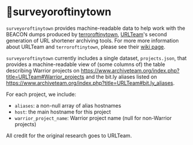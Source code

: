 # 📍surveyoroftinytown

`surveyoroftinytown` provides machine-readable data to help work with the BEACON dumps produced by [terroroftinytown](https://github.com/ArchiveTeam/terroroftinytown), [URLTeam](http://urlte.am)'s second generation of URL shortener archiving tools. For more more information about URLTeam and `terroroftinytown`, please see their [wiki page](http://archiveteam.org/index.php?title=URLTeam).

`surveyoroftinytown` currently includes a single dataset, `projects.json`, that provides a machine-readable view of (some columns of) the table describing Warrior projects on https://www.archiveteam.org/index.php?title=URLTeam#Warrior_projects and the bit.ly aliases listed on https://www.archiveteam.org/index.php?title=URLTeam#bit.ly_aliases.

For each project, we include:
* `aliases`: a non-null array of alias hostnames
* `host`: the main hostname for this project
* `warrior_project_name`: Warrior project name (null for non-Warrior projects)

All credit for the original research goes to URLTeam.